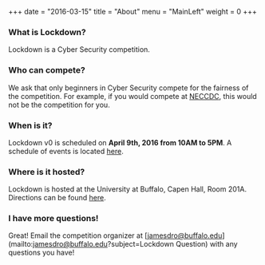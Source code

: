 +++
date = "2016-03-15"
title = "About"
menu = "MainLeft"
weight = 0
+++

### What is Lockdown?
Lockdown is a Cyber Security competition.

### Who can compete?
We ask that only beginners in Cyber Security compete for the fairness of the competition. For example, if you would compete at [NECCDC](http://neccdc.net/), this would not be the competition for you.

### When is it?
Lockdown v0 is scheduled on **April 9th, 2016 from 10AM to 5PM**. A schedule of events is located [here](/schedule).

### Where is it hosted?
Lockdown is hosted at the University at Buffalo, Capen Hall, Room 201A. Directions can be found [here](/directions).

### I have more questions!
Great! Email the competition organizer at [jamesdro@buffalo.edu](mailto:jamesdro@buffalo.edu?subject=Lockdown Question) with any questions you have!